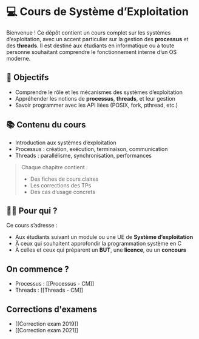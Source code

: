 # 💻 Cours de Système d’Exploitation

Bienvenue ! Ce dépôt contient un cours complet sur les systèmes d’exploitation, avec un accent particulier sur la gestion des **processus** et des **threads**. Il est destiné aux étudiants en informatique ou à toute personne souhaitant comprendre le fonctionnement interne d’un OS moderne.

## 🎯 Objectifs

- Comprendre le rôle et les mécanismes des systèmes d’exploitation
- Appréhender les notions de **processus**, **threads**, et leur gestion
- Savoir programmer avec les API liées (POSIX, fork, pthread, etc.)

## 📚 Contenu du cours

- Introduction aux systèmes d’exploitation
- Processus : création, exécution, terminaison, communication
- Threads : parallélisme, synchronisation, performances

> Chaque chapitre contient :
> 
> - Des fiches de cours claires
> - Les corrections des TPs
> - Des cas d’usage concrets

## 👨‍🎓 Pour qui ?
Ce cours s’adresse :
- Aux étudiants suivant un module ou une UE de **Système d’exploitation**
- À ceux qui souhaitent approfondir la programmation système en C
- À celles et ceux qui préparent un **BUT**, une **licence**, ou un **concours**

## On commence ?
- Processus : [[Processus - CM]]
- Threads : [[Threads - CM]]

## Corrections d'examens
- [[Correction exam 2019]]
- [[Correction exam 2021]]